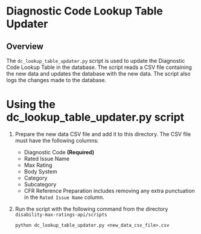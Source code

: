 # Diagnostic Code Lookup Table Updater

## Overview

The `dc_lookup_table_updater.py` script is used to update the Diagnostic Code Lookup Table in the database. The script reads a CSV file containing the new data
and updates the database with the new data. The script also logs the changes made to the database.

# Using the dc_lookup_table_updater.py script

1. Prepare the new data CSV file and add it to this directory. The CSV file must have the following columns:
    * Diagnostic Code **(Required)**
    * Rated Issue Name
    * Max Rating
    * Body System
    * Category
    * Subcategory
    * CFR Reference
      Preparation includes removing any extra punctuation in the `Rated Issue Name` column.

2. Run the script with the following command from the directory `disability-max-ratings-api/scripts`
    ```
    python dc_lookup_table_updater.py <new_data_csv_file>.csv
    ```
